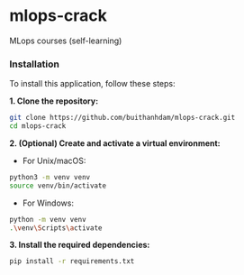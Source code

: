 # mlops-crack
MLops courses (self-learning)
### Installation
To install this application, follow these steps:

**1. Clone the repository:**
```bash
git clone https://github.com/buithanhdam/mlops-crack.git
cd mlops-crack
```

**2. (Optional) Create and activate a virtual environment:**
- For Unix/macOS:
```bash
python3 -m venv venv
source venv/bin/activate
```

- For Windows:
```bash
python -m venv venv
.\venv\Scripts\activate
```

**3. Install the required dependencies:**
```bash
pip install -r requirements.txt
```